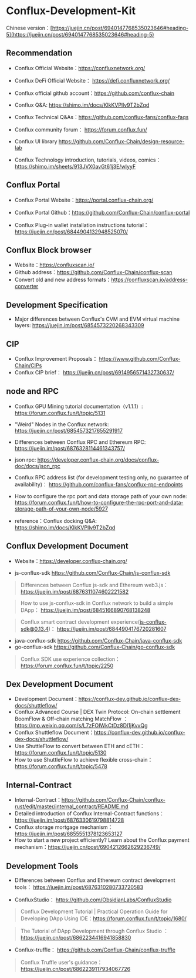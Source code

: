 # Conflux-Development-Kit

Chinese version：[https://juejin.cn/post/6940147768535023646#heading-5](https://juejin.cn/post/6940147768535023646#heading-5)

## Recommendation
- Conflux Official Website：https://confluxnetwork.org/

- Conflux DeFi Official Website：	https://defi.confluxnetwork.org/

- Conflux official github account：https://github.com/conflux-chain

- Conflux Q&A: https://shimo.im/docs/KlkKVPllv9T2bZqd

- Conflux Technical Q&As：https://github.com/conflux-fans/conflux-faqs

- Conflux community forum：	https://forum.conflux.fun/

- Conflux UI library	https://github.com/Conflux-Chain/design-resource-lab

- Conflux Technology introduction, tutorials, videos, comics：https://shimo.im/sheets/913JVX0avGt61j3E/wIyyF



## Conflux Portal	
- Conflux Portal Website：https://portal.conflux-chain.org/

- Conflux Portal Github：https://github.com/Conflux-Chain/conflux-portal

- Conflux Plug-in wallet installation instructions tutorial：https://juejin.cn/post/6844904132948525070/

## Conflux Block browser
- Website：https://confluxscan.io/
- Github address：https://github.com/Conflux-Chain/conflux-scan
- Convert old and new address formats：https://confluxscan.io/address-converter

## Development Specification

- Major differences between Conflux's CVM and EVM virtual machine layers: https://juejin.im/post/6854573220268343309

## CIP
- Conflux Improvement Proposals：	https://www.github.com/Conflux-Chain/CIPs
- Conflux CIP brief： https://juejin.cn/post/6914956571432730637/



## node and RPC
- Conflux GPU Mining tutorial documentation（v1.1.1）:	https://forum.conflux.fun/t/topic/5131
- "Weird" Nodes in the Conflux network:	https://juejin.cn/post/6854573217655291917
- Differences between Conflux RPC and Ethereum RPC:	https://juejin.im/post/6876328114461343757/
- json rpc:	https://developer.conflux-chain.org/docs/conflux-doc/docs/json_rpc
- Conflux RPC address list (for development testing only, no guarantee of availability)：	https://github.com/conflux-fans/conflux-rpc-endpoints

- How to configure the rpc port and data storage path of your own node: https://forum.conflux.fun/t/how-to-configure-the-rpc-port-and-data-storage-path-of-your-own-node/5927

- reference：Conflux docking Q&A: https://shimo.im/docs/KlkKVPllv9T2bZqd



## Conflux Development Document	
- Website：https://developer.conflux-chain.org/

- js-conflux-sdk	https://github.com/Conflux-Chain/js-conflux-sdk

> Differences between Conflux js-sdk and Ethereum web3.js：	https://juejin.im/post/6876311074602221582

> How to use js-conflux-sdk in Conflux network to build a simple DApp：	https://juejin.im/post/6845166890768138248

> Conflux smart contract development experience(js-conflux-sdk@0.13.4)：	https://juejin.im/post/6844904176720281607

- java-conflux-sdk	https://github.com/Conflux-Chain/java-conflux-sdk
- go-conflux-sdk	https://github.com/Conflux-Chain/go-conflux-sdk
> Conflux SDK use experience collection：https://forum.conflux.fun/t/topic/2250

## Dex Development Document
- Development Document：https://conflux-dev.github.io/conflux-dex-docs/shuttleflow/
- Conflux Advanced Course | DEX Twin Protocol: On-chain settlement BoomFlow & Off-chain matching MatchFlow	：https://mp.weixin.qq.com/s/L7zFOIWkCtDz8DI1jKvvQg
- Conflux Shuttleflow Document：https://conflux-dev.github.io/conflux-dex-docs/shuttleflow/
- Use ShuttleFlow to convert between ETH and cETH：https://forum.conflux.fun/t/topic/5130
- How to use ShuttleFlow to achieve flexible cross-chain：https://forum.conflux.fun/t/topic/5478



## Internal-Contract
- Internal-Contract：https://github.com/Conflux-Chain/conflux-rust/edit/master/internal_contract/README.md
- Detailed introduction of Conflux Internal-Contract functions：https://juejin.im/post/6876330619798814728
- Conflux storage mortgage mechanism：https://juejin.im/post/6855551378123653127
- How to start a new project efficiently? Learn about the Conflux payment mechanism：https://juejin.cn/post/6904212662629236749/

## Development Tools
- Differences between Conflux and Ethereum contract development tools：	https://juejin.im/post/6876310280733720583

- ConfluxStudio：	https://github.com/ObsidianLabs/ConfluxStudio
> Conflux Development Tutorial | Practical Operation Guide for Developing DApp Using IDE：https://forum.conflux.fun/t/topic/1680/

> The Tutorial of DApp Development through Conflux Studio ：https://juejin.cn/post/6862234416941858830


- Conflux-truffle：	https://github.com/Conflux-Chain/conflux-truffle
> Conflux Truffle user's guidance：https://juejin.cn/post/6862239117934067726






